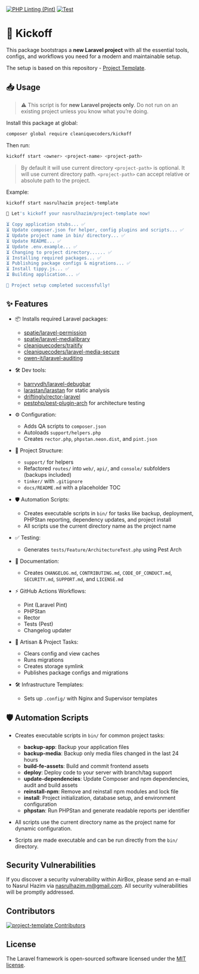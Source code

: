 [![PHP Linting (Pint)](https://github.com/cleaniquecoders/laravel-starter/actions/workflows/lint.yml/badge.svg)](https://github.com/cleaniquecoders/laravel-starter/actions/workflows/lint.yml) [![Test](https://github.com/cleaniquecoders/laravel-starter/actions/workflows/run-tests.yml/badge.svg)](https://github.com/cleaniquecoders/laravel-starter/actions/workflows/run-tests.yml)

# 🚀 Kickoff

This package bootstraps a **new Laravel project** with all the essential tools, configs, and workflows you need for a modern and maintainable setup.

The setup is based on this repository - [Project Template](https://github.com/nasrulhazim/project-template).

## 📥 Usage

> ⚠️ This script is for **new Laravel projects only**. Do not run on an existing project unless you know what you’re doing.

Install this package at global:

```bash
composer global require cleaniquecoders/kickoff
```

Then run:

```bash
kickoff start <owner> <project-name> <project-path>
```

> By default it will use current directory `<project-path>` is optional. It will use current directory path. `<project-path>` can accept relative or absolute path to the project.

Example:

```bash
kickoff start nasrulhazim project-template

🎉 Let's kickoff your nasrulhazim/project-template now!

⏳ Copy application stubs... ✅
⏳ Update composer.json for helper, config plugins and scripts... ✅
⏳ Update project name in bin/ directory... ✅
⏳ Update README... ✅
⏳ Update .env.example... ✅
⏳ Changing to project directory...... ✅
⏳ Installing required packages... ✅
⏳ Publishing package configs & migrations... ✅
⏳ Install tippy.js... ✅
⏳ Building application... ✅

🎉 Project setup completed successfully!
```

## ✨ Features

- 📦 Installs required Laravel packages:
  - [spatie/laravel-permission](https://spatie.be/docs/laravel-permission)
  - [spatie/laravel-medialibrary](https://spatie.be/docs/laravel-medialibrary)
  - [cleaniquecoders/traitify](https://github.com/cleaniquecoders/traitify)
  - [cleaniquecoders/laravel-media-secure](https://github.com/cleaniquecoders/laravel-media-secure)
  - [owen-it/laravel-auditing](https://laravel-auditing.com)

- 🛠 Dev tools:
  - [barryvdh/laravel-debugbar](https://github.com/barryvdh/laravel-debugbar)
  - [larastan/larastan](https://github.com/nunomaduro/larastan) for static analysis
  - [driftingly/rector-laravel](https://github.com/rectorphp/rector-laravel)
  - [pestphp/pest-plugin-arch](https://pestphp.com) for architecture testing

- ⚙️ Configuration:
  - Adds QA scripts to `composer.json`
  - Autoloads `support/helpers.php`
  - Creates `rector.php`, `phpstan.neon.dist`, and `pint.json`

- 📂 Project Structure:
  - `support/` for helpers
  - Refactored `routes/` into `web/`, `api/`, and `console/` subfolders (backups included)
  - `tinker/` with `.gitignore`
  - `docs/README.md` with a placeholder TOC

- 🛡️ Automation Scripts:
  - Creates executable scripts in `bin/` for tasks like backup, deployment, PHPStan reporting, dependency updates, and project install
  - All scripts use the current directory name as the project name

- ✅ Testing:
  - Generates `tests/Feature/ArchitectureTest.php` using Pest Arch

- 📝 Documentation:
  - Creates `CHANGELOG.md`, `CONTRIBUTING.md`, `CODE_OF_CONDUCT.md`, `SECURITY.md`, `SUPPORT.md`, and `LICENSE.md`

- ⚡ GitHub Actions Workflows:
  - Pint (Laravel Pint)
  - PHPStan
  - Rector
  - Tests (Pest)
  - Changelog updater

- 🔧 Artisan & Project Tasks:
  - Clears config and view caches
  - Runs migrations
  - Creates storage symlink
  - Publishes package configs and migrations

- 🛠️ Infrastructure Templates:
  - Sets up `.config/` with Nginx and Supervisor templates

## 🛡️ Automation Scripts

- Creates executable scripts in `bin/` for common project tasks:
  - **backup-app**: Backup your application files
  - **backup-media**: Backup only media files changed in the last 24 hours
  - **build-fe-assets**: Build and commit frontend assets
  - **deploy**: Deploy code to your server with branch/tag support
  - **update-dependencies**: Update Composer and npm dependencies, audit and build assets
  - **reinstall-npm**: Remove and reinstall npm modules and lock file
  - **install**: Project initialization, database setup, and environment configuration
  - **phpstan**: Run PHPStan and generate readable reports per identifier

- All scripts use the current directory name as the project name for dynamic configuration.
- Scripts are made executable and can be run directly from the `bin/` directory.


## Security Vulnerabilities

If you discover a security vulnerability within AirBox, please send an e-mail to Nasrul Hazim via [nasrulhazim.m@gmail.com](mailto:nasrulhazim.m@gmail.com). All security vulnerabilities will be promptly addressed.

## Contributors

<a href="https://github.com/cleaniquecoders/kickoff/graphs/contributors">
  <img src="https://contrib.rocks/image?repo=cleaniquecoders/kickoff"  alt="project-template Contributors"/>
</a>

## License

The Laravel framework is open-sourced software licensed under the [MIT license](https://opensource.org/licenses/MIT).
